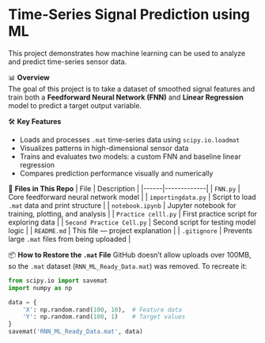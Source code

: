 # Time-Series Signal Prediction using ML

This project demonstrates how machine learning can be used to analyze and predict time-series sensor data.

📊 **Overview**  
The goal of this project is to take a dataset of smoothed signal features and train both a **Feedforward Neural Network (FNN)** and **Linear Regression** model to predict a target output variable.

🛠 **Key Features**
- Loads and processes `.mat` time-series data using `scipy.io.loadmat`
- Visualizes patterns in high-dimensional sensor data
- Trains and evaluates two models: a custom FNN and baseline linear regression
- Compares prediction performance visually and numerically

📁 **Files in This Repo**
| File | Description |
|------|-------------|
| `FNN.py` | Core feedforward neural network model |
| `importingdata.py` | Script to load `.mat` data and print structure |
| `notebook.ipynb` | Jupyter notebook for training, plotting, and analysis |
| `Practice celll.py` | First practice script for exploring data |
| `Second Practice Cell.py` | Second script for testing model logic |
| `README.md` | This file — project explanation |
| `.gitignore` | Prevents large `.mat` files from being uploaded |

📦 **How to Restore the `.mat` File**
GitHub doesn’t allow uploads over 100MB, so the `.mat` dataset (`RNN_ML_Ready_Data.mat`) was removed. To recreate it:

```python
from scipy.io import savemat
import numpy as np

data = {
    'X': np.random.rand(100, 10),  # Feature data
    'Y': np.random.rand(100, 1)    # Target values
}
savemat('RNN_ML_Ready_Data.mat', data)
